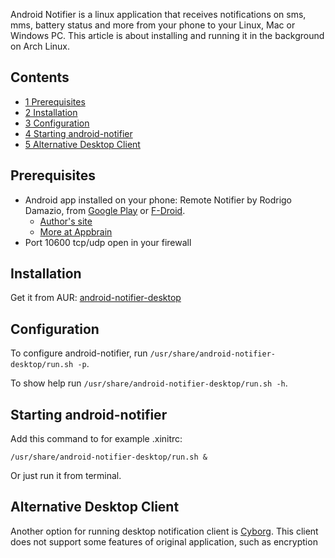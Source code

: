 Android Notifier is a linux application that receives notifications on sms, mms, battery status and more from your phone to your Linux, Mac or Windows PC. This article is about installing and running it in the background on Arch Linux.

## Contents

*   [1 Prerequisites](#Prerequisites)
*   [2 Installation](#Installation)
*   [3 Configuration](#Configuration)
*   [4 Starting android-notifier](#Starting_android-notifier)
*   [5 Alternative Desktop Client](#Alternative_Desktop_Client)

## Prerequisites

*   Android app installed on your phone: Remote Notifier by Rodrigo Damazio, from [Google Play](https://play.google.com/store/apps/details?id=org.damazio.notifier) or [F-Droid](https://f-droid.org/repository/browse/?fdid=org.damazio.notifier).
    *   [Author's site](http://code.google.com/p/android-notifier/)
    *   [More at Appbrain](http://www.appbrain.com/app/remote-notifier-for-android/org.damazio.notifier/)
*   Port 10600 tcp/udp open in your firewall

## Installation

Get it from AUR: [android-notifier-desktop](https://aur.archlinux.org/packages/android-notifier-desktop/)

## Configuration

To configure android-notifier, run `/usr/share/android-notifier-desktop/run.sh -p`.

To show help run `/usr/share/android-notifier-desktop/run.sh -h`.

## Starting android-notifier

Add this command to for example .xinitrc:

```
/usr/share/android-notifier-desktop/run.sh &

```

Or just run it from terminal.

## Alternative Desktop Client

Another option for running desktop notification client is [Cyborg](https://github.com/hades/Cyborg). This client does not support some features of original application, such as encryption